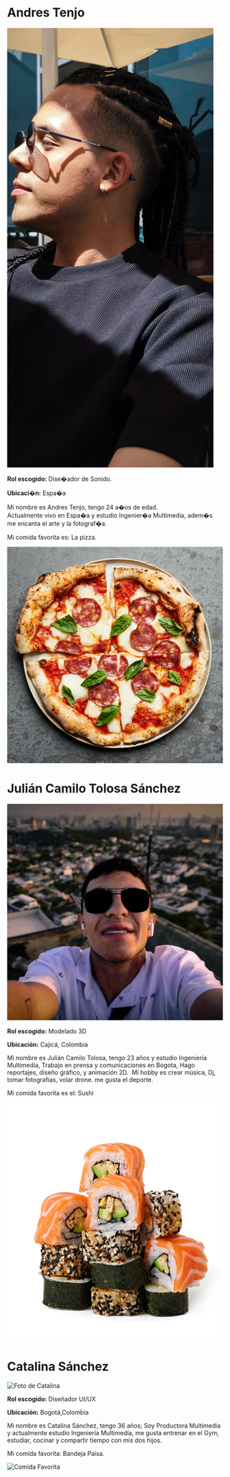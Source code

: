 # Andres Tenjo

![Foto de Andres](AndresTenjo/Andres.jpeg)

**Rol escogido:** Dise�ador de Sonido.

**Ubicaci�n:** Espa�a

Mi nombre es Andres Tenjo, tengo 24 a�os de edad.  
Actualmente vivo en Espa�a y estudio Ingenier�a Multimedia, adem�s me encanta el arte y la fotograf�a.

Mi comida favorita es: La pizza.

![Amo la pizza](AndresTenjo/Pizza.jpg) 

# Julián Camilo Tolosa Sánchez  

![Foto personal](JulianTolosa/FotoJulian.jpg)  

**Rol escogido:** Modelado 3D  

**Ubicación:** Cajicá, Colombia  

Mi nombre es Julián Camilo Tolosa, tengo 23 años y estudio Ingeniería Multimedia, Trabajo en prensa y comunicaciones en Bogota, Hago reportajes, diseño gráfico, y animación 2D. 
Mi hobby es crear música, Dj, tomar fotografias, volar drone.
me gusta el deporte.

Mi comida favorita es el: Sushi 

![Comida favorita](JulianTolosa/sushii.jpg)

# Catalina Sánchez

![Foto de Catalina](CatalinaSanchez/Kta.jpeg)

**Rol escogido:** Diseñador UI/UX

**Ubicación:** Bogotá,Colombia

Mi nombre es Catalina Sánchez, tengo 36 años; Soy Productora Multimedia y actualmente estudio Ingeniería Multimedía, me gusta entrenar en el Gym, estudiar, cocinar y compartir tiempo con mis dos hijos.

Mi comida favorita: Bandeja Paisa.

![Comida Favorita](CatalinaSanchez/BandejaPaisa.jpg)
